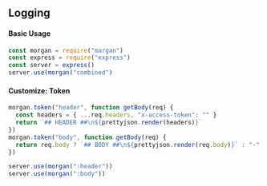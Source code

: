 ## Logging

#### Basic Usage
```javascript
const morgan = require("margan")
const express = require("express")
const server = express()
server.use(morgan("combined")
```

#### Customize: Token
```javascript
morgan.token("header", function getBody(req) {
  const headers = { ...req.headers, "x-access-token": "" }
  return `## HEADER ##\n${prettyjson.render(headers)}`
})
morgan.token("body", function getBody(req) {
  return req.body ? `## BODY ##\n${prettyjson.render(req.body)}` : "-"
})

server.use(morgan(":header"))
server.use(morgan(":body"))
```
